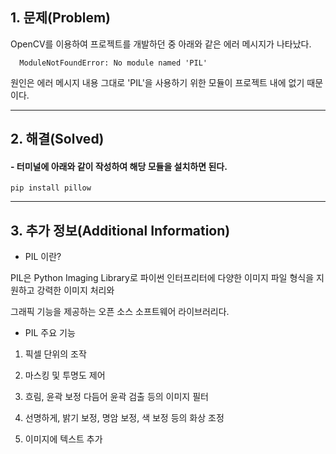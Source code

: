 ## 1. 문제(Problem)

OpenCV를 이용하여 프로젝트를 개발하던 중 아래와 같은 에러 메시지가 나타났다.

      ModuleNotFoundError: No module named 'PIL'
  
원인은 에러 메시지 내용 그대로 'PIL'을 사용하기 위한 모듈이 프로젝트 내에 없기 때문이다.

  

------------------

## 2. 해결(Solved)

####   - 터미널에 아래와 같이 작성하여 해당 모듈을 설치하면 된다.

    pip install pillow
  
------------------

## 3. 추가 정보(Additional Information)  

 - PIL 이란?

PIL은 Python Imaging Library로 파이썬 인터프리터에 다양한 이미지 파일 형식을 지원하고 강력한 이미지 처리와  

그래픽 기능을 제공하는 오픈 소스 소프트웨어 라이브러리다.

 - PIL 주요 기능

  1. 픽셀 단위의 조작  

  2. 마스킹 및 투명도 제어  

  3. 흐림, 윤곽 보정 다듬어 윤곽 검출 등의 이미지 필터  

  4. 선명하게, 밝기 보정, 명암 보정, 색 보정 등의 화상 조정  

  5. 이미지에 텍스트 추가
